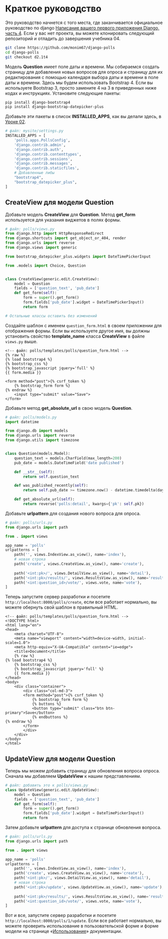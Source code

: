 # Краткое руководство

Это руководство начнется с того места, где заканчивается официальное руководство по django [Написание вашего первого приложения Django, часть 4](https://docs.djangoproject.com/en/2.1/intro/tutorial04/). Если у вас нет проекта, вы можете клонировать следующий репозиторий и отладить до завершения учебника 04.

```bash
git clone https://github.com/monim67/django-polls
cd django-polls
git checkout d2.1t4
```

Модель **Question** имеет поле даты и времени. Мы собираемся создать страницу для добавления новых вопросов для опроса и страницу для их редактирования с помощью календаря выбора даты и времени в поле даты и времени. Здесь мы будем использовать Bootstrap 4. Если вы используете Bootstrap 3, просто замените 4 на 3 в приведенных ниже кодах и инструкциях. Установите следующие пакеты:

```bash
pip install django-bootstrap4
pip install django-bootstrap-datepicker-plus
```

Добавьте эти пакеты в список **INSTALLED\_APPS**, как вы делали здесь, в [Уроке 02](https://docs.djangoproject.com/en/2.1/intro/tutorial02/#activating-models).

```python
# файл: mysite/settings.py
INSTALLED_APPS = [
    'polls.apps.PollsConfig',
    'django.contrib.admin',
    'django.contrib.auth',
    'django.contrib.contenttypes',
    'django.contrib.sessions',
    'django.contrib.messages',
    'django.contrib.staticfiles',
    # Добавленные либы
    "bootstrap4",
    "bootstrap_datepicker_plus",
]
```

## CreateView для модели Question

Добавьте модель **CreateView** для **Question**. Метод **get\_form** используется для указания виджетов в полях формы.

```python
# файл: polls/views.py
from django.http import HttpResponseRedirect
from django.shortcuts import get_object_or_404, render
from django.urls import reverse
from django.views import generic

from bootstrap_datepicker_plus.widgets import DateTimePickerInput

from .models import Choice, Question


class CreateView(generic.edit.CreateView):
    model = Question
    fields = ['question_text', 'pub_date']
    def get_form(self):
        form = super().get_form()
        form.fields['pub_date'].widget = DateTimePickerInput()
        return form

# Остальные классы оставить без изменений
```

Создайте шаблон с именем `question_form.html` в своем приложении для отображения формы. Если вы используете другое имя, вы должны установить свойство **template\_name** класса **CreateView** в файле `views.py` выше.

```django
<!-- файл: polls/templates/polls/question_form.html -->
{% raw %}
{% load bootstrap4 %}
{% bootstrap_css %}
{% bootstrap_javascript jquery='full' %}
{{ form.media }}

<form method="post">{% csrf_token %}
    {% bootstrap_form form %}
{% endraw %}
    <input type="submit" value="Save">
</form>
```

Добавьте метод **get\_absolute\_url** в свою модель **Question**.

```python
# файл: polls/models.py
import datetime

from django.db import models
from django.urls import reverse
from django.utils import timezone


class Question(models.Model):
    question_text = models.CharField(max_length=200)
    pub_date = models.DateTimeField('date published')

    def __str__(self):
        return self.question_text

    def was_published_recently(self):
        return self.pub_date >= timezone.now() - datetime.timedelta(days=1)

    def get_absolute_url(self):
        return reverse('polls:detail', kwargs={'pk': self.pk})
```

Добавьте **urlpattern** для создания нового вопроса для опроса.

```python
# файл: polls/urls.py
from django.urls import path

from . import views

app_name = 'polls'
urlpatterns = [
    path('', views.IndexView.as_view(), name='index'),
    # новая строка
    path('create', views.CreateView.as_view(), name='create'),
    
    path('<int:pk>/', views.DetailView.as_view(), name='detail'),
    path('<int:pk>/results/', views.ResultsView.as_view(), name='results'),
    path('<int:question_id>/vote/', views.vote, name='vote'),
]
```

Теперь запустите сервер разработки и посетите `http://localhost:8000/polls/create`, если все работает нормально, вы можете обернуть свой шаблон в правильный HTML.

```django
<!-- файл: polls/templates/polls/question_form.html -->
<!DOCTYPE html>
<html lang="en">
<head>
    <meta charset="UTF-8">
    <meta name="viewport" content="width=device-width, initial-scale=1.0">
    <meta http-equiv="X-UA-Compatible" content="ie=edge">
    <title>Document</title>
    {% raw %}
{% load bootstrap4 %}
    {% bootstrap_css %}
    {% bootstrap_javascript jquery='full' %}
    {{ form.media }}
</head>
<body>
    <div class="container">
        <div class="col-md-3">
        <form method="post">{% csrf_token %}
            {% bootstrap_form form %}
            {% buttons %}
            <button type="submit" class="btn btn-primary">Save</button>
            {% endbuttons %}
{% endraw %}
        </form>
        </div>
    </div>
</body>
</html>
```

## UpdateView для модели Question

Теперь мы можем добавить страницу для обновления вопроса опроса. Сначала мы добавляем **UpdateView** к нашим представлениям.

```python
# файл: добавить это к polls/views.py
class UpdateView(generic.edit.UpdateView):
    model = Question
    fields = ['question_text', 'pub_date']
    def get_form(self):
        form = super().get_form()
        form.fields['pub_date'].widget = DateTimePickerInput()
        return form
```

Затем добавьте **urlpattern** для доступа к странице обновления вопроса.

```python
# файл: polls/urls.py
from django.urls import path

from . import views

app_name = 'polls'
urlpatterns = [
    path('', views.IndexView.as_view(), name='index'),
    path('create', views.CreateView.as_view(), name='create'),
    path('<int:pk>/', views.DetailView.as_view(), name='detail'),
    # новая строка
    path('<int:pk>/update', views.UpdateView.as_view(), name='update'),
    
    path('<int:pk>/results/', views.ResultsView.as_view(), name='results'),
    path('<int:question_id>/vote/', views.vote, name='vote'),
]
```

Вот и все, запустите сервер разработки и посетите `http://localhost:8000/polls/1/update`. Если все работает нормально, вы можете проверить использование в пользовательской форме и форме модели на странице «[Использование](ispolzovanie.md)» документации.
